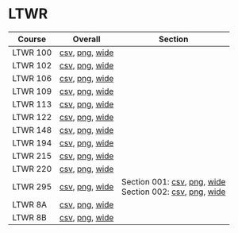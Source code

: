 # LTWR

| Course | Overall | Section |
| ------ | ------- | ------- |
| LTWR 100 | [csv](https://github.com/UCSD-Historical-Enrollment-Data/2023Fall/blob/main/overall/LTWR%20100.csv), [png](https://raw.githubusercontent.com/UCSD-Historical-Enrollment-Data/2023Fall/main/plot_overall/LTWR%20100.png), [wide](https://raw.githubusercontent.com/UCSD-Historical-Enrollment-Data/2023Fall/main/plot_overall_wide/LTWR%20100.png) |  |
| LTWR 102 | [csv](https://github.com/UCSD-Historical-Enrollment-Data/2023Fall/blob/main/overall/LTWR%20102.csv), [png](https://raw.githubusercontent.com/UCSD-Historical-Enrollment-Data/2023Fall/main/plot_overall/LTWR%20102.png), [wide](https://raw.githubusercontent.com/UCSD-Historical-Enrollment-Data/2023Fall/main/plot_overall_wide/LTWR%20102.png) |  |
| LTWR 106 | [csv](https://github.com/UCSD-Historical-Enrollment-Data/2023Fall/blob/main/overall/LTWR%20106.csv), [png](https://raw.githubusercontent.com/UCSD-Historical-Enrollment-Data/2023Fall/main/plot_overall/LTWR%20106.png), [wide](https://raw.githubusercontent.com/UCSD-Historical-Enrollment-Data/2023Fall/main/plot_overall_wide/LTWR%20106.png) |  |
| LTWR 109 | [csv](https://github.com/UCSD-Historical-Enrollment-Data/2023Fall/blob/main/overall/LTWR%20109.csv), [png](https://raw.githubusercontent.com/UCSD-Historical-Enrollment-Data/2023Fall/main/plot_overall/LTWR%20109.png), [wide](https://raw.githubusercontent.com/UCSD-Historical-Enrollment-Data/2023Fall/main/plot_overall_wide/LTWR%20109.png) |  |
| LTWR 113 | [csv](https://github.com/UCSD-Historical-Enrollment-Data/2023Fall/blob/main/overall/LTWR%20113.csv), [png](https://raw.githubusercontent.com/UCSD-Historical-Enrollment-Data/2023Fall/main/plot_overall/LTWR%20113.png), [wide](https://raw.githubusercontent.com/UCSD-Historical-Enrollment-Data/2023Fall/main/plot_overall_wide/LTWR%20113.png) |  |
| LTWR 122 | [csv](https://github.com/UCSD-Historical-Enrollment-Data/2023Fall/blob/main/overall/LTWR%20122.csv), [png](https://raw.githubusercontent.com/UCSD-Historical-Enrollment-Data/2023Fall/main/plot_overall/LTWR%20122.png), [wide](https://raw.githubusercontent.com/UCSD-Historical-Enrollment-Data/2023Fall/main/plot_overall_wide/LTWR%20122.png) |  |
| LTWR 148 | [csv](https://github.com/UCSD-Historical-Enrollment-Data/2023Fall/blob/main/overall/LTWR%20148.csv), [png](https://raw.githubusercontent.com/UCSD-Historical-Enrollment-Data/2023Fall/main/plot_overall/LTWR%20148.png), [wide](https://raw.githubusercontent.com/UCSD-Historical-Enrollment-Data/2023Fall/main/plot_overall_wide/LTWR%20148.png) |  |
| LTWR 194 | [csv](https://github.com/UCSD-Historical-Enrollment-Data/2023Fall/blob/main/overall/LTWR%20194.csv), [png](https://raw.githubusercontent.com/UCSD-Historical-Enrollment-Data/2023Fall/main/plot_overall/LTWR%20194.png), [wide](https://raw.githubusercontent.com/UCSD-Historical-Enrollment-Data/2023Fall/main/plot_overall_wide/LTWR%20194.png) |  |
| LTWR 215 | [csv](https://github.com/UCSD-Historical-Enrollment-Data/2023Fall/blob/main/overall/LTWR%20215.csv), [png](https://raw.githubusercontent.com/UCSD-Historical-Enrollment-Data/2023Fall/main/plot_overall/LTWR%20215.png), [wide](https://raw.githubusercontent.com/UCSD-Historical-Enrollment-Data/2023Fall/main/plot_overall_wide/LTWR%20215.png) |  |
| LTWR 220 | [csv](https://github.com/UCSD-Historical-Enrollment-Data/2023Fall/blob/main/overall/LTWR%20220.csv), [png](https://raw.githubusercontent.com/UCSD-Historical-Enrollment-Data/2023Fall/main/plot_overall/LTWR%20220.png), [wide](https://raw.githubusercontent.com/UCSD-Historical-Enrollment-Data/2023Fall/main/plot_overall_wide/LTWR%20220.png) |  |
| LTWR 295 | [csv](https://github.com/UCSD-Historical-Enrollment-Data/2023Fall/blob/main/overall/LTWR%20295.csv), [png](https://raw.githubusercontent.com/UCSD-Historical-Enrollment-Data/2023Fall/main/plot_overall/LTWR%20295.png), [wide](https://raw.githubusercontent.com/UCSD-Historical-Enrollment-Data/2023Fall/main/plot_overall_wide/LTWR%20295.png) | Section 001: [csv](https://github.com/UCSD-Historical-Enrollment-Data/2023Fall/blob/main/section/LTWR%20295_001.csv), [png](https://raw.githubusercontent.com/UCSD-Historical-Enrollment-Data/2023Fall/main/plot_section/LTWR%20295_001.png), [wide](https://raw.githubusercontent.com/UCSD-Historical-Enrollment-Data/2023Fall/main/plot_section_wide/LTWR%20295_001.png)<br>Section 002: [csv](https://github.com/UCSD-Historical-Enrollment-Data/2023Fall/blob/main/section/LTWR%20295_002.csv), [png](https://raw.githubusercontent.com/UCSD-Historical-Enrollment-Data/2023Fall/main/plot_section/LTWR%20295_002.png), [wide](https://raw.githubusercontent.com/UCSD-Historical-Enrollment-Data/2023Fall/main/plot_section_wide/LTWR%20295_002.png) |
| LTWR 8A | [csv](https://github.com/UCSD-Historical-Enrollment-Data/2023Fall/blob/main/overall/LTWR%208A.csv), [png](https://raw.githubusercontent.com/UCSD-Historical-Enrollment-Data/2023Fall/main/plot_overall/LTWR%208A.png), [wide](https://raw.githubusercontent.com/UCSD-Historical-Enrollment-Data/2023Fall/main/plot_overall_wide/LTWR%208A.png) |  |
| LTWR 8B | [csv](https://github.com/UCSD-Historical-Enrollment-Data/2023Fall/blob/main/overall/LTWR%208B.csv), [png](https://raw.githubusercontent.com/UCSD-Historical-Enrollment-Data/2023Fall/main/plot_overall/LTWR%208B.png), [wide](https://raw.githubusercontent.com/UCSD-Historical-Enrollment-Data/2023Fall/main/plot_overall_wide/LTWR%208B.png) |  |
